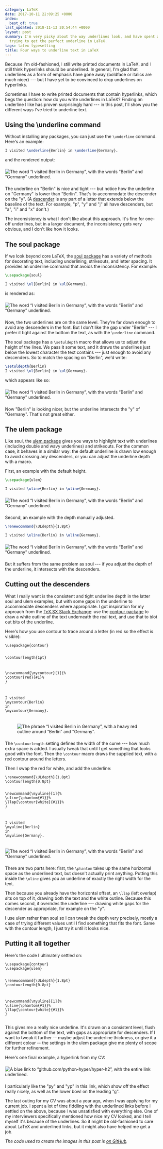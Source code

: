 ```yaml
---
category: LaTeX
date: 2017-10-11 22:09:25 +0000
index:
  best_of: true
last_updated: 2018-11-13 20:54:44 +0000
layout: post
summary: I'm very picky about the way underlines look, and have spent a lot of time
  trying to get the perfect underline in LaTeX.
tags: latex typesetting
title: Four ways to underline text in LaTeX
---
```


Because I'm old-fashioned, I still write printed documents in LaTeX, and I still think hyperlinks should be underlined.
In general, I'm glad that underlines as a form of emphasis have gone away (boldface or italics are much nicer) --- but I have yet to be convinced to drop underlines on hyperlinks.

Sometimes I have to write printed documents that contain hyperlinks, which begs the question: how do you write underlines in LaTeX?
Finding an underline I like has proven surprisingly hard --- in this post, I'll show you the different ways I've tried to underline text.

## Using the \underline command

Without installing any packages, you can just use the `\underline` command.
Here's an example:

```latex
I visited \underline{Berlin} in \underline{Germany}.
```

<style>
  .latex__example {
    max-width: 500px;
    padding-top:    8px;
    padding-bottom: 8px;
  }

  .highlight + figure {
    padding-top: 8px;
  }
</style>

and the rendered output:

<img src="/images/2017/example_underline.png" class="latex__example" alt="The word “I visited Berlin in Germany”, with the words “Berlin” and “Germany” underlined."/>

The underline on "Berlin" is nice and tight --- but notice how the underline on "Germany" is lower than "Berlin".
That's to accommodate the descender on the "y".
(A [descender][descender] is any part of a letter that extends below the baseline of the text.
For example, "p", "y" and "j" all have descenders, but "a", "i" and "x" don't.)

The inconsistency is what I don't like about this approach.
It's fine for one-off underlines, but in a larger document, the inconsistency gets very obvious, and I don't like how it looks.

[descender]: https://en.wikipedia.org/wiki/Descender

<!-- summary -->

## The soul package

If we look beyond core LaTeX, the [soul package][soul] has a variety of methods for decorating text, including underlining, strikeouts, and letter spacing.
It provides an underline command that avoids the inconsistency.
For example:

```latex
\usepackage{soul}

I visited \ul{Berlin} in \ul{Germany}.
```

is rendered as:

<img src="/images/2017/example_soul.png" class="latex__example" alt="The word “I visited Berlin in Germany”, with the words “Berlin” and “Germany” underlined."/>

Now, the two underlines are on the same level.
They're far down enough to avoid any descenders in the font.
But I don't like the gap under "Berlin" --- I prefer it tight against the bottom the text, as with the `\underline` command.

The soul package has a `\setuldepth` macro that allows us to adjust the height of the lines.
We pass it some text, and it draws the underlines just below the lowest character the text contains --- just enough to avoid any descenders.
So to match the spacing on "Berlin", we'd write:

```latex
\setuldepth{Berlin}
I visited \ul{Berlin} in \ul{Germany}.
```

which appears like so:

<img src="/images/2017/example_soul_uldepth.png" class="latex__example" alt="The word “I visited Berlin in Germany”, with the words “Berlin” and “Germany” underlined."/>

Now "Berlin" is looking nicer, but the underline intersects the "y" of "Germany".
That's not great either.

[soul]: https://ctan.org/pkg/soul

## The ulem package

Like soul, the [ulem package][ulem] gives you ways to highlight text with underlines (including double and wavy underlines) and strikeouts.
For the common case, it behaves in a similar way: the default underline is drawn low enough to avoid crossing any descenders, or you can adjust the underline depth with a macro.

First, an example with the default height.

```latex
\usepackage{ulem}

I visited \uline{Berlin} in \uline{Germany}.
```

<img src="/images/2017/example_ulem.png" class="latex__example" alt="The word “I visited Berlin in Germany”, with the words “Berlin” and “Germany” underlined."/>

Second, an example with the depth manually adjusted.

```latex
\renewcommand{\ULdepth}{1.8pt}

I visited \uline{Berlin} in \uline{Germany}.
```

<img src="/images/2017/example_ulem_uldepth.png" class="latex__example" alt="The word “I visited Berlin in Germany”, with the words “Berlin” and “Germany” underlined."/>

But it suffers from the same problem as soul --- if you adjust the depth of the underline, it intersects with the descenders.

[ulem]: https://ctan.org/pkg/ulem

## Cutting out the descenders

What I really want is the consistent and tight underline depth in the latter soul and ulem examples, but with some gaps in the underline to accommodate descenders where appropriate.
I got inspiration for my approach from the [TeX.SX Stack Exchange][texsx]: use the [contour package][contour] to draw a white outline of the text underneath the real text, and use that to blot out bits of the underline.

Here's how you use contour to trace around a letter (in red so the effect is visible):

<!-- ```latex
\usepackage{contour}

\contourlength{1pt}

\newcommand{\mycontour}[1]{
  \contour{red}{#1}%
}

I visited \mycontour{Berlin} in \mycontour{Germany}.
``` -->

<div class="highlight"><pre><code class="language-latex" data-lang="latex"><span class="k">\usepackage</span><span class="nb">{</span>contour<span class="nb">}</span>

<span class="k">\contourlength</span><span class="nb">{</span>1pt<span class="nb">}</span>

<span class="k">\newcommand</span><span class="nb">{</span><span class="k">\mycontour</span><span class="nb">}</span>[1]<span class="nb">{</span><span class="c">%</span>
  <span class="k">\contour</span><span class="nb">{</span>red<span class="nb">}{</span>#1<span class="nb">}</span><span class="c">%</span>
<span class="nb">}</span>

I visited <span class="k">\mycontour</span><span class="nb">{</span>Berlin<span class="nb">}</span> in <span class="k">\mycontour</span><span class="nb">{</span>Germany<span class="nb">}</span>.
</code></pre></div>

<figure>
  <img src="/images/2017/example_contour.png" class="latex__example" alt="The phrase “I visited Berlin in Germany”, with a heavy red outline around “Berlin” and “Germany”."/>
</figure>

The `\contourlength` setting defines the width of the curve --- how much extra space is added.
I usually tweak that until I get something that looks good with the font.
Then the `\contour` macro draws the supplied text, with a red contour around the letters.

Then I swap the red for white, and add the underline:

<!-- ```latex
\renewcommand{\ULdepth}{1.8pt}
\contourlength{0.8pt}

\newcommand{\myuline}[1]{
  \uline{\phantom{#1}}%
  \llap{\contour{white}{#1}}%
}

I visited \myuline{Berlin} in \myuline{Germany}.
``` -->

<div class="highlight"><pre><code class="language-latex" data-lang="latex"><span class="k">\renewcommand</span><span class="nb">{</span><span class="k">\ULdepth</span><span class="nb">}{</span>1.8pt<span class="nb">}</span>
<span class="k">\contourlength</span><span class="nb">{</span>0.8pt<span class="nb">}</span>

<span class="k">\newcommand</span><span class="nb">{</span><span class="k">\myuline</span><span class="nb">}</span>[1]<span class="nb">{</span><span class="c">%</span>
  <span class="k">\uline</span><span class="nb">{</span><span class="k">\phantom</span><span class="nb">{</span>#1<span class="nb">}}</span><span class="c">%</span>
  <span class="k">\llap</span><span class="nb">{</span><span class="k">\contour</span><span class="nb">{</span>white<span class="nb">}{</span>#1<span class="nb">}}</span><span class="c">%</span>
<span class="nb">}</span>

I visited <span class="k">\myuline</span><span class="nb">{</span>Berlin<span class="nb">}</span> in <span class="k">\myuline</span><span class="nb">{</span>Germany<span class="nb">}</span>.
</code></pre></div>

<img src="/images/2017/example_final.png" class="latex__example" alt="The word “I visited Berlin in Germany”, with the words “Berlin” and “Germany” underlined."/>

There are two parts here: first, the `\phantom` takes up the same horizontal space as the underlined text, but doesn't actually print anything.
Putting this inside the `\uline` gives you an underline of exactly the right width for the text.

Then because you already have the horizontal offset, an `\llap` (left overlap) sits on top of it, drawing both the text and the white outline.
Because this comes second, it overrides the underline --- drawing white gaps for the descender as appropriate, for example on the "y".

I use ulem rather than soul so I can tweak the depth very precisely, mostly a case of trying different values until I find something that fits the font.
Same with the contour length, I just try it until it looks nice.

## Putting it all together

Here's the code I ultimately settled on:

<div class="highlight"><pre><code class="language-latex" data-lang="latex"><span class="k">\usepackage</span><span class="nb">{</span>contour<span class="nb">}</span>
<span class="k">\usepackage</span><span class="nb">{</span>ulem<span class="nb">}</span>

<span class="k">\renewcommand</span><span class="nb">{</span><span class="k">\ULdepth</span><span class="nb">}{</span>1.8pt<span class="nb">}</span>
<span class="k">\contourlength</span><span class="nb">{</span>0.8pt<span class="nb">}</span>

<span class="k">\newcommand</span><span class="nb">{</span><span class="k">\myuline</span><span class="nb">}</span>[1]<span class="nb">{</span><span class="c">%</span>
  <span class="k">\uline</span><span class="nb">{</span><span class="k">\phantom</span><span class="nb">{</span>#1<span class="nb">}}</span><span class="c">%</span>
  <span class="k">\llap</span><span class="nb">{</span><span class="k">\contour</span><span class="nb">{</span>white<span class="nb">}{</span>#1<span class="nb">}}</span><span class="c">%</span>
<span class="nb">}</span>
</code></pre></div>


This gives me a really nice underline.
It's drawn on a consistent level, flush against the bottom of the text, with gaps as appropriate for descenders.
If I want to tweak it further -- maybe adjust the underline thickness, or give it a different colour -- the settings in the ulem package give me plenty of scope for further refinement.

Here's one final example, a hyperlink from my CV:

<img src="/images/2017/underline_final.png" class="latex__example" alt="A blue link to “github.com/python-hyper/hyper-h2”, with the entire link underlined."/>

I particularly like the "py" and "yp" in this link, which show off the effect really nicely, as well as the lower bowl on the leading "g".

The last outing for my CV was about a year ago, when I was applying for my current job.
I spent a lot of time fiddling with the underlined links before I settled on the above, because I was unsatisfied with everything else.
One of my interviewers specifically mentioned how nice my CV looked, and I tell myself it's because of the underlines.
So it might be old-fashioned to care about LaTeX and underlined links, but it might also have helped me get a job.

[contour]: https://ctan.org/pkg/contour
[texsx]: https://tex.stackexchange.com/q/36894/9668

*The code used to create the images in this post is [on GitHub][github].*

[github]: https://github.com/alexwlchan/alexwlchan.net/tree/master/misc/latex-underlines
